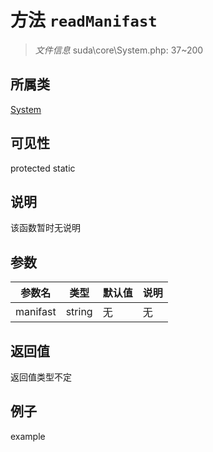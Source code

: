 # 方法 `readManifast`



> *文件信息* suda\core\System.php: 37~200

## 所属类 

[System](../System.md)

## 可见性

 protected static

## 说明

该函数暂时无说明


## 参数


| 参数名 | 类型 | 默认值 | 说明 |
|--------|-----|-------|-------|
| manifast |  string | 无 | 无 |



## 返回值

返回值类型不定


## 例子

example